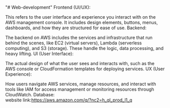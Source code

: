 "# Web-development" 
Frontend (UI/UX):

This refers to the user interface and experience you interact with on the AWS management console. It includes design elements, buttons, menus, dashboards, and how they are structured for ease of use.
Backend:

The backend on AWS includes the services and infrastructure that run behind the scenes, like EC2 (virtual servers), Lambda (serverless computing), and S3 (storage). These handle the logic, data processing, and heavy lifting.
UI (User Interface):

The actual design of what the user sees and interacts with, such as the AWS console or CloudFormation templates for deploying services.
UX (User Experience):

How users navigate AWS services, manage resources, and interact with tools like IAM for access management or monitoring resources through CloudWatch.
Database:   
website link:https://aws.amazon.com/q/?nc2=h_ql_prod_l1_q
